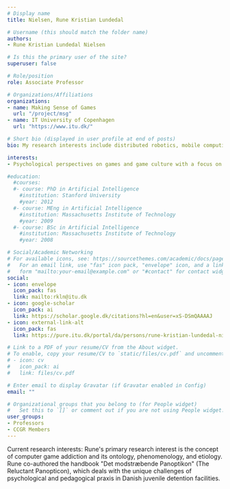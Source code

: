 ```yaml
---
# Display name
title: Nielsen, Rune Kristian Lundedal

# Username (this should match the folder name)
authors:
- Rune Kristian Lundedal Nielsen

# Is this the primary user of the site?
superuser: false

# Role/position
role: Associate Professor

# Organizations/Affiliations
organizations:
- name: Making Sense of Games
  url: "/project/msg"
- name: IT University of Copenhagen
  url: "https://www.itu.dk/"

# Short bio (displayed in user profile at end of posts)
bio: My research interests include distributed robotics, mobile computing and programmable matter.

interests:
- Psychological perspectives on games and game culture with a focus on excessive gaming

#education:
  #courses:
  #- course: PhD in Artificial Intelligence
    #institution: Stanford University
    #year: 2012
  #- course: MEng in Artificial Intelligence
    #institution: Massachusetts Institute of Technology
    #year: 2009
  #- course: BSc in Artificial Intelligence
    #institution: Massachusetts Institute of Technology
    #year: 2008

# Social/Academic Networking
# For available icons, see: https://sourcethemes.com/academic/docs/page-builder/#icons
#   For an email link, use "fas" icon pack, "envelope" icon, and a link in the
#   form "mailto:your-email@example.com" or "#contact" for contact widget.
social:
- icon: envelope
  icon_pack: fas
  link: mailto:rkln@itu.dk
- icon: google-scholar
  icon_pack: ai
  link: https://scholar.google.dk/citations?hl=en&user=xS-DSmQAAAAJ
- icon: external-link-alt
  icon_pack: fas
  link: https://pure.itu.dk/portal/da/persons/rune-kristian-lundedal-nielsen(80784458-06f6-4eff-b0c8-df982ffa9835).html

# Link to a PDF of your resume/CV from the About widget.
# To enable, copy your resume/CV to `static/files/cv.pdf` and uncomment the lines below.
# - icon: cv
#   icon_pack: ai
#   link: files/cv.pdf

# Enter email to display Gravatar (if Gravatar enabled in Config)
email: ""

# Organizational groups that you belong to (for People widget)
#   Set this to `[]` or comment out if you are not using People widget.
user_groups:
- Professors
- CCGR Members
---
```


Current research interests: Rune's primary research interest is the concept of computer game addiction and its ontology, phenomenology, and etiology. Rune co-authored the handbook "Det modstræbende Panoptikon" (The Reluctant Panopticon), which deals with the unique challenges of psychological and pedagogical praxis in Danish juvenile detention facilities.